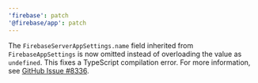 ```yaml
---
'firebase': patch
'@firebase/app': patch
---
```


The `FirebaseServerAppSettings.name` field inherited from `FirebaseAppSettings` is now omitted
instead of overloading the value as `undefined`. This fixes a TypeScript compilation error. For more
information, see [GitHub Issue #8336](https://github.com/firebase/firebase-js-sdk/issues/8336).
